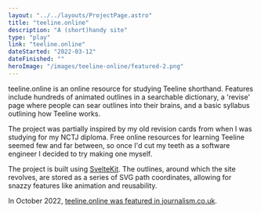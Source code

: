 ```yaml
---
layout: "../../layouts/ProjectPage.astro"
title: "teeline.online"
description: "A (short)handy site"
type: "play"
link: "teeline.online"
dateStarted: "2022-03-12"
dateFinished: ""
heroImage: "/images/teeline-online/featured-2.png"
---
```


teeline.online is an online resource for studying Teeline shorthand. Features include hundreds of animated outlines in a searchable dictionary, a 'revise' page where people can sear outlines into their brains, and a basic syllabus outlining how Teeline works.

The project was partially inspired by my old revision cards from when I was studying for my NCTJ diploma. Free online resources for learning Teeline seemed few and far between, so once I'd cut my teeth as a software engineer I decided to try making one myself.

The project is built using [SvelteKit](https://kit.svelte.dev/). The outlines, around which the site revolves, are stored as a series of SVG path coordinates, allowing for snazzy features like animation and reusability.

In October 2022, [teeline.online was featured in journalism.co.uk](https://www.journalism.co.uk/news/tool-for-journalists-teeline-online-for-learning-and-practicing-shorthand/s2/a970926/).
